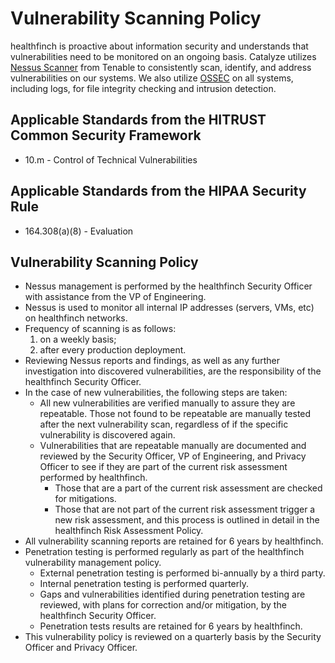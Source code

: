 # Vulnerability Scanning Policy

healthfinch is proactive about information security and understands that vulnerabilities need to be monitored on an ongoing basis. Catalyze utilizes [Nessus Scanner](http://www.tenable.com/products/nessus) from Tenable to consistently scan, identify, and address vulnerabilities on our systems. We also utilize [OSSEC](http://www.ossec.net/) on all systems, including logs, for file integrity checking and intrusion detection.

## Applicable Standards from the HITRUST Common Security Framework

* 10.m - Control of Technical Vulnerabilities

## Applicable Standards from the HIPAA Security Rule

* 164.308(a)(8) - Evaluation

## Vulnerability Scanning Policy

* Nessus management is performed by the healthfinch Security Officer with assistance from the VP of Engineering.
* Nessus is used to monitor all internal IP addresses (servers, VMs, etc) on healthfinch networks.
* Frequency of scanning is as follows:
	1. on a weekly basis;
	2. after every production deployment.
* Reviewing Nessus reports and findings, as well as any further investigation into discovered vulnerabilities, are the responsibility of the healthfinch Security Officer.
* In the case of new vulnerabilities, the following steps are taken:
	* All new vulnerabilities are verified manually to assure they are repeatable. Those not found to be repeatable are manually tested after the next vulnerability scan, regardless of if the specific vulnerability is discovered again.
	* Vulnerabilities that are repeatable manually are documented and reviewed by the Security Officer, VP of Engineering, and Privacy Officer to see if they are part of the current risk assessment performed by healthfinch.
		* Those that are a part of the current risk assessment are checked for mitigations.
		* Those that are not part of the current risk assessment trigger a new risk assessment, and this process is outlined in detail in the healthfinch Risk Assessment Policy.
* All vulnerability scanning reports are retained for 6 years by healthfinch.
* Penetration testing is performed regularly as part of the healthfinch vulnerability management policy.
	* External penetration testing is performed bi-annually by a third party.
	* Internal penetration testing is performed quarterly.
	* Gaps and vulnerabilities identified during penetration testing are reviewed, with plans for correction and/or mitigation, by the healthfinch Security Officer.
	* Penetration tests results are retained for 6 years by healthfinch.
* This vulnerability policy is reviewed on a quarterly basis by the Security Officer and Privacy Officer.
